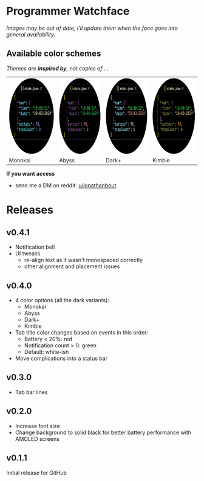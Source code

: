 # Programmer Watchface
_Images may be out of date, I'll update them when the face goes into general availability._

## Available color schemes
_Themes are **inspired by**, not copies of ..._

<div>
  <table>
    <tr>
      <td>
        <img src="images/per-theme/Monokai.png" width=200 height=200 />
      </td>
      <td>
        <img src="images/per-theme/Abyss.png" width=200 height=200 />
      </td>
      <td>
        <img src="images/per-theme/Dark-plus.png" width=200 height=200 />
      </td>
      <td>
        <img src="images/per-theme/Kimbie.png" width=200 height=200 />
      </td>
    </tr>
    <tr>
      <td>
        Monokai
      </td>
      <td>
        Abyss
      </td>
      <td>
        Dark+
      </td>
      <td>
        Kimbie
      </td>
    </tr>
  </table>
</div>

**If you want access**
- send me a DM on reddit: [u/jonathanbout](https://www.reddit.com/user/JonathanBout/)

# Releases

## v0.4.1
- Notification bell
- UI tweaks
  - re-align text as it wasn't monospaced correctly
  - other alignment and placement issues

## v0.4.0
- 4 color options (all the dark variants):
  - Monokai
  - Abyss
  - Dark+
  - Kimbie
- Tab title color changes based on events in this order:
  - Battery < 20%: red
  - Notification count > 0: green
  - Default: white-ish
- Move complications into a status bar

## v0.3.0
- Tab bar lines

## v0.2.0
- Increase font size
- Change background to solid black for better battery performance with AMOLED screens

## v0.1.1
Initial release for GitHub
